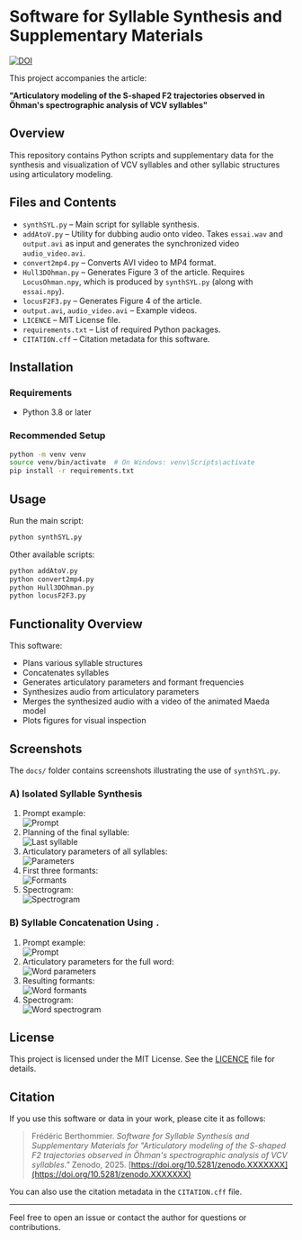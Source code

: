 # Software for Syllable Synthesis and Supplementary Materials

[![DOI](https://zenodo.org/badge/DOI/10.5281/zenodo.XXXXXXX.svg)](https://doi.org/10.5281/zenodo.XXXXXXX)

This project accompanies the article:

**"Articulatory modeling of the S-shaped F2 trajectories observed in Öhman's spectrographic analysis of VCV syllables"**

## Overview

This repository contains Python scripts and supplementary data for the synthesis and visualization of VCV syllables and other syllabic structures using articulatory modeling.

## Files and Contents

- `synthSYL.py` – Main script for syllable synthesis.  
- `addAtoV.py` – Utility for dubbing audio onto video. Takes `essai.wav` and `output.avi` as input and generates the synchronized video `audio_video.avi`.  
- `convert2mp4.py` – Converts AVI video to MP4 format.  
- `Hull3DOhman.py` – Generates Figure 3 of the article. Requires `LocusOhman.npy`, which is produced by `synthSYL.py` (along with `essai.npy`).  
- `locusF2F3.py` – Generates Figure 4 of the article.  
- `output.avi`, `audio_video.avi` – Example videos.  
- `LICENCE` – MIT License file.  
- `requirements.txt` – List of required Python packages.  
- `CITATION.cff` – Citation metadata for this software.

## Installation

### Requirements

- Python 3.8 or later

### Recommended Setup

```bash
python -m venv venv
source venv/bin/activate  # On Windows: venv\Scripts\activate
pip install -r requirements.txt
```

## Usage

Run the main script:

```bash
python synthSYL.py
```

Other available scripts:

```bash
python addAtoV.py
python convert2mp4.py
python Hull3DOhman.py
python locusF2F3.py
```

## Functionality Overview

This software:

- Plans various syllable structures  
- Concatenates syllables  
- Generates articulatory parameters and formant frequencies  
- Synthesizes audio from articulatory parameters  
- Merges the synthesized audio with a video of the animated Maeda model  
- Plots figures for visual inspection

## Screenshots

The `docs/` folder contains screenshots illustrating the use of `synthSYL.py`.

### A) Isolated Syllable Synthesis

1. Prompt example:  
   ![Prompt](docs/prompt.png)  
2. Planning of the final syllable:  
   ![Last syllable](docs/last_syllable.png)  
3. Articulatory parameters of all syllables:  
   ![Parameters](docs/articulatory_parameters.png)  
4. First three formants:  
   ![Formants](docs/formants.png)  
5. Spectrogram:  
   ![Spectrogram](docs/spectrogram.png)  

### B) Syllable Concatenation Using `.`

1. Prompt example:  
   ![Prompt](docs/word_prompt.png)  
2. Articulatory parameters for the full word:  
   ![Word parameters](docs/word_articulatory_parameters.png)  
3. Resulting formants:  
   ![Word formants](docs/word_formants.png)  
4. Spectrogram:  
   ![Word spectrogram](docs/word_spectrogram.png)

## License

This project is licensed under the MIT License. See the [LICENCE](./LICENCE) file for details.

## Citation

If you use this software or data in your work, please cite it as follows:

> Frédéric Berthommier. *Software for Syllable Synthesis and Supplementary Materials for "Articulatory modeling of the S-shaped F2 trajectories observed in Öhman's spectrographic analysis of VCV syllables."* Zenodo, 2025. [https://doi.org/10.5281/zenodo.XXXXXXX](https://doi.org/10.5281/zenodo.XXXXXXX)

You can also use the citation metadata in the `CITATION.cff` file.

---

Feel free to open an issue or contact the author for questions or contributions.
